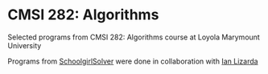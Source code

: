 # CMSI 282: Algorithms
Selected programs from CMSI 282: Algorithms course at Loyola Marymount University

Programs from [SchoolgirlSolver](https://github.com/dmoini/cmsi282-algorithms/tree/master/SchoolgirlSolver) were done in collaboration with [Ian Lizarda](https://github.com/ianlizzo)
